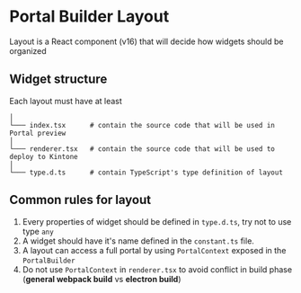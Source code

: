 # Portal Builder Layout

Layout is a React component (v16) that will decide how widgets should be organized

## Widget structure
Each layout must have at least
```
│
└─── index.tsx      # contain the source code that will be used in Portal preview
│
└─── renderer.tsx   # contain the source code that will be used to deploy to Kintone
│
└─── type.d.ts      # contain TypeScript's type definition of layout
```

## Common rules for layout
1. Every properties of widget should be defined in `type.d.ts`, try not to use type `any`
2. A widget should have it's name defined in the `constant.ts` file.
3. A layout can access a full portal by using `PortalContext` exposed in the `PortalBuilder`
4. Do not use `PortalContext` in `renderer.tsx` to avoid conflict in build phase (**general webpack build** vs **electron build**)